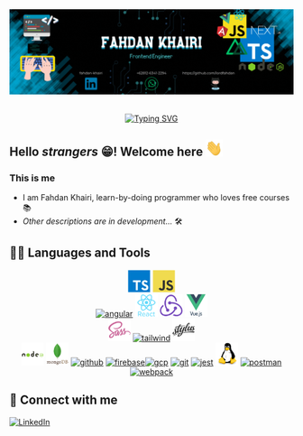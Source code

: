 <picture>
 <source media="(prefers-color-scheme: dark)" srcset="https://raw.githubusercontent.com/lordfahdan/lordfahdan/lord/lord-banner.gif">
 <source media="(prefers-color-scheme: light)" srcset="https://raw.githubusercontent.com/lordfahdan/lordfahdan/lord/lord-banner.gif">
 <img alt="my-professional-banner" src="https://raw.githubusercontent.com/lordfahdan/lordfahdan/lord/lord-banner.gif">
</picture>

<br />
<br />

<!-- Typing SVG -->
<p align="center">
 <a href="https://git.io/typing-svg"><img src="https://readme-typing-svg.demolab.com?font=Roboto&weight=900&duration=4000&size=25&pause=1000&color=03e7e3&center=true&vCenter=true&lines=I'm+a+Frontend+Engineer;3%2B+years+of+professional+experience" alt="Typing SVG" /></a>
</p>

## Hello <i>strangers</i> 😁! Welcome here <img src="https://github.com/ABSphreak/ABSphreak/blob/master/gifs/Hi.gif" width="30px"></h2>
### This is me
- I am Fahdan Khairi, learn-by-doing programmer who loves free courses 📚
- <i>Other descriptions are in development...</i> 🛠️

## 👨‍💻  Languages and Tools
<p align="center">
 <a href="https://www.typescriptlang.org/" target="_blank"><img src="https://raw.githubusercontent.com/devicons/devicon/master/icons/typescript/typescript-original.svg" alt="typescript" width="40" height="40"/></a> 
 <a href="https://www.javascript.com/" target="_blank"><img src="https://raw.githubusercontent.com/devicons/devicon/master/icons/javascript/javascript-original.svg" alt="javascript" width="40" height="40"/></a>
 <br />
 <a href="https://angular.io" target="_blank"><img src="https://www.vectorlogo.zone/logos/angular/angular-icon.svg" alt="angular" width="40" height="40"/></a>
 <a href="https://reactjs.org/" target="_blank"><img src="https://raw.githubusercontent.com/devicons/devicon/master/icons/react/react-original-wordmark.svg" alt="react" width="40" height="40"/></a>
 <a href="https://redux.js.org" target="_blank"><img src="https://raw.githubusercontent.com/devicons/devicon/master/icons/redux/redux-original.svg" alt="redux" width="40" height="40"/></a>
 <a href="https://vuejs.org/" target="_blank"><img src="https://raw.githubusercontent.com/devicons/devicon/master/icons/vuejs/vuejs-original-wordmark.svg" alt="vuejs" width="40" height="40"/></a> 
 <br />
 <a href="https://sass-lang.com" target="_blank"><img src="https://raw.githubusercontent.com/devicons/devicon/master/icons/sass/sass-original.svg" alt="sass" width="40" height="40"/></a> 
 <a href="https://tailwindcss.com/" target="_blank"><img src="https://www.vectorlogo.zone/logos/tailwindcss/tailwindcss-icon.svg" alt="tailwind" width="40" height="40"/></a> 
 <a href="https://stylus-lang.com" target="_blank"><img src="https://raw.githubusercontent.com/devicons/devicon/master/icons/stylus/stylus-original.svg" alt="stylus" width="40" height="40"/></a>
 <br />
 <a href="https://nodejs.org" target="_blank"><img src="https://raw.githubusercontent.com/devicons/devicon/master/icons/nodejs/nodejs-original-wordmark.svg" alt="nodejs" width="40" height="40"/></a>
 <a href="https://www.mongodb.com/" target="_blank"><img src="https://raw.githubusercontent.com/devicons/devicon/master/icons/mongodb/mongodb-original-wordmark.svg" alt="mongodb" width="40" height="40"/></a>
 <a href="https://github.com/" target="_blank"><img src="https://www.vectorlogo.zone/logos/github/github-icon.svg" alt="github" width="40" height="40"/></a> 
 <a href="https://firebase.google.com/" target="_blank"><img src="https://www.vectorlogo.zone/logos/firebase/firebase-icon.svg" alt="firebase" width="40" height="40"/></a><a href="https://cloud.google.com" target="_blank"><img src="https://www.vectorlogo.zone/logos/google_cloud/google_cloud-icon.svg" alt="gcp" width="40" height="40"/></a> 
 <a href="https://git-scm.com/" target="_blank"><img src="https://www.vectorlogo.zone/logos/git-scm/git-scm-icon.svg" alt="git" width="40" height="40"/></a> 
 <a href="https://jestjs.io" target="_blank"><img src="https://www.vectorlogo.zone/logos/jestjsio/jestjsio-icon.svg" alt="jest" width="40" height="40"/></a>
 <a href="https://www.linux.org/" target="_blank"><img src="https://raw.githubusercontent.com/devicons/devicon/master/icons/linux/linux-original.svg" alt="linux" width="40" height="40"/></a>
 <a href="https://postman.com" target="_blank"><img src="https://www.vectorlogo.zone/logos/getpostman/getpostman-icon.svg" alt="postman" width="40" height="40"/></a>
 <a href="https://webpack.js.org" target="_blank"><img src="https://www.vectorlogo.zone/logos/js_webpack/js_webpack-icon.svg" alt="webpack" width="40" height="40"/></a> 
</p>

## 🔗  Connect with me
<p align="left" >
   <a href="https://www.linkedin.com/fahdan-khairi"><img width="32px" alt="LinkedIn" title="LinkedIn" src="https://i.imgur.com/OQUXwNp.jpeg"/></a>
  &#8287;&#8287;&#8287;&#8287;&#8287;
</p>

